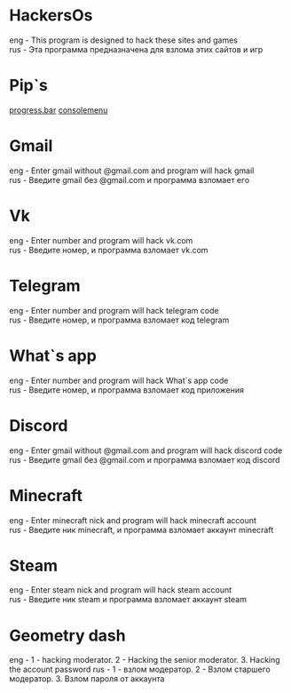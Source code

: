 # HackersOs
eng - This program is designed to hack these sites and games    
rus - Эта программа предназначена для взлома этих сайтов и игр
# Pip`s
[progress.bar](https://pypi.org/project/progress/)
[consolemenu](https://pypi.org/project/console-menu/)
# Gmail
eng - Enter gmail without @gmail.com and program will hack gmail    
rus - Введите gmail без @gmail.com и программа взломает его
# Vk
eng - Enter number and program will hack vk.com    
rus - Введите номер, и программа взломает vk.com
# Telegram
eng - Enter number and program will hack telegram code    
rus - Введите номер, и программа взломает код telegram
# What`s app
eng - Enter number and program will hack What`s app code    
rus - Введите номер, и программа взломает код приложения
# Discord
eng - Enter gmail without @gmail.com and program will hack discord code    
rus - Введите gmail без @gmail.com и программа взломает код discord
# Minecraft
eng - Enter minecraft nick and program will hack minecraft account    
rus - Введите ник minecraft, и программа взломает аккаунт minecraft
# Steam
eng - Enter steam nick and program will hack steam account    
rus - Введите ник steam и программа взломает аккаунт steam
# Geometry dash
eng - 1 - hacking moderator. 2 - Hacking the senior moderator. 3. Hacking the account password
rus - 1 - взлом модератор. 2 - Взлом старшего модератор. 3. Взлом пароля от аккаунта
